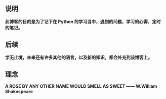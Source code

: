 ## 说明

**此博客的目的是为了记下在 Python 的学习当中，遇到的问题，学习的心得，定时的笔记。**

## 后续

**学无止境，未来还有许多其他的语言，以及新的知识，都会补充到该博客上。**

## 理念

**A ROSE BY ANY OTHER NAME WOULD SMELL AS SWEET —— W.William Shakespeare**